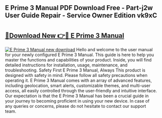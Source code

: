 ## E Prime 3 Manual PDF Download Free - Part-j2w User Guide Repair - Service Owner Edition vk9xC

# <h2><a href="http://bc15525.oget.top/?id=E+Prime+3+Manual">🔗Download New 👉🔴 E Prime 3 Manual</a></h2>

[![E Prime 3 Manual new download](https://i.imgur.com/5g1atiW.png)](http://bc15525.oget.top/?id=E+Prime+3+Manual)
Hello and welcome to the user manual for your newly configured E Prime 3 Manual. This guide is here to help you master the functions and capabilities of your product. Inside, you will find detailed instructions for installation, usage, maintenance, and troubleshooting. Safety First E Prime 3 Manual, Always This product is designed with safety in mind. Please follow all safety precautions when operating it. E Prime 3 Manual comes with an array of advanced features, including geolocation, smart alerts, customizable themes, and multi-user access, all easily controlled through the user-friendly and intuitive interface. Our expectation is that the E Prime 3 Manual has been a crucial guide in your journey to becoming proficient in using your new device. In case of any queries or concerns, please do not hesitate to contact our support team.
